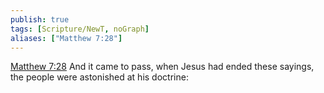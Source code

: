 ```yaml
---
publish: true
tags: [Scripture/NewT, noGraph]
aliases: ["Matthew 7:28"]
---
```

[Matthew 7:28](https://churchofjesuschrist.org/study/scriptures/nt/matt/7?lang=eng&id=p28#p28) And it came to pass, when Jesus had ended these sayings, the people were astonished at his doctrine:
